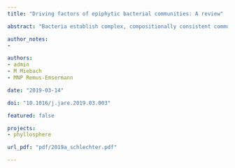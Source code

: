 ```yaml
---
title: "Driving factors of epiphytic bacterial communities: A review"

abstract: "Bacteria establish complex, compositionally consistent communities on healthy leaves. Ecological processes such as dispersal, diversification, ecological drift, and selection as well as leaf surface physicochemistry and topology impact community assembly. Since the leaf surface is an oligotrophic environment, species interactions such as competition and cooperation may be major contributors to shape community structure. Furthermore, the plant immune system impacts on microbial community composition, as plant cells respond to bacterial molecules and shape their responses according to the mixture of molecules present. Such tunability of the plant immune network likely enables the plant host to differentiate between pathogenic and non-pathogenic colonisers, avoiding costly immune responses to non-pathogenic colonisers. Plant immune responses are either systemically distributed or locally confined, which in turn affects the colonisation pattern of the associated microbiota. However, how each of these factors impacts the bacterial community is unclear. To better understand this impact, bacterial communities need to be studied at a micrometre resolution, which is the scale that is relevant to the members of the community. Here, current insights into the driving factors influencing the assembly of leaf surface-colonising bacterial communities are discussed, with a special focus on plant host immunity as an emerging factor contributing to bacterial leaf colonisation."

author_notes:
- 

authors:
- admin
- M Miebach
- MNP Remus-Emsermann

date: "2019-03-14"

doi: "10.1016/j.jare.2019.03.003"

featured: false

projects:
- phyllosphere

url_pdf: "pdf/2019a_schlechter.pdf"

---
```

